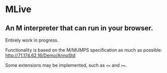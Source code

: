 # MLive

## An M interpreter that can run in your browser.

Entirely work in progress.

Functionality is based on the M/MUMPS specification as much as possible:
http://71.174.62.16/Demo/AnnoStd

Some extensions may be implemented, such as `<=` and `>=`.
